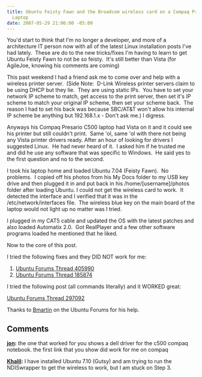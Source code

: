 ```yaml
---
title: Ubuntu Feisty Fawn and the Broadcom wireless card on a Compaq Presario C500
  Laptop
date: 2007-05-29 21:06:00 -05:00
---
```


You'd start to think that I'm no longer a developer, and more of a architecture IT person now with all of the latest Linux installation posts I've had lately.  These are do to the new tricks/fixes I'm having to learn to get Ubuntu Feisty Fawn to not be so feisty.  It's still better than Vista (for AgileJoe, knowing his comments are coming)

This past weekend I had a friend ask me to come over and help with a wireless printer server.  (Side Note:  D-Link Wireless printer servers claim to be using DHCP but they lie.  They are using static IPs.  You have to set your network IP scheme to match, get access to the print server, then set it's IP scheme to match your original IP scheme, then set your scheme back.  The reason I had to set his back was because SBC/AT&T won't allow his internal IP scheme be anything but 192.168.1.x - Don't ask me.) I digress.

Anyways his Compaq Presario C500 laptop had Vista on it and it could see his printer but still couldn't print.  Same 'ol, same 'ol with there not being any Vista printer drivers ready. After an hour of looking for drivers I suggested Linux.  He had never heard of it.  I asked him if he trusted me and did he use any software that was specific to Windows.  He said yes to the first question and no to the second.

I took his laptop home and loaded Ubuntu 7.04 (Feisty Fawn).  No problems.  I copied off his photos from his My Docs folder to my USB key drive and then plugged it in and put back in his /home/[username]/photos folder after loading Ubuntu. I could not get the wireless card to work.  It detected the interface and I verified that it was in the /etc/network/interfaces file.  The wireless blue key on the main board of the laptop would not light up no matter was I tried.

I plugged in my CAT5 cable and updated the OS with the latest patches and also loaded Automatix 2.0.  Got RealPlayer and a few other software programs loaded he mentioned that he liked.

Now to the core of this post.

I tried the following fixes and they DID NOT work for me:

1. [Ubuntu Forums Thread 405990](http://ubuntuforums.org/showthread.php?t=405990)  
2. [Ubuntu Forums Thread 185874](http://ubuntuforums.org/showthread.php?t=185174)  

I tried the following post (all commands literally) and it WORKED great:

[Ubuntu Forums Thread 297092](http://ubuntuforums.org/showthread.php?t=297092)

Thanks to [Bmartin](http://ubuntuforums.org/member.php?u=217506) on the Ubuntu Forums for his help.

## Comments

**[jon](#46 "2007-08-04 13:22:51"):** the one that worked for you shows a dell driver for the c500 compaq notebook. the first link that you show did work for me on compaq

**[Khalil](#47 "2008-04-08 01:39:20"):** I have installed Ubuntu 7.10 (Gutsy) and am trying to run the NDISwrapper to get the wireless to work, but I am stuck on Step 3.
